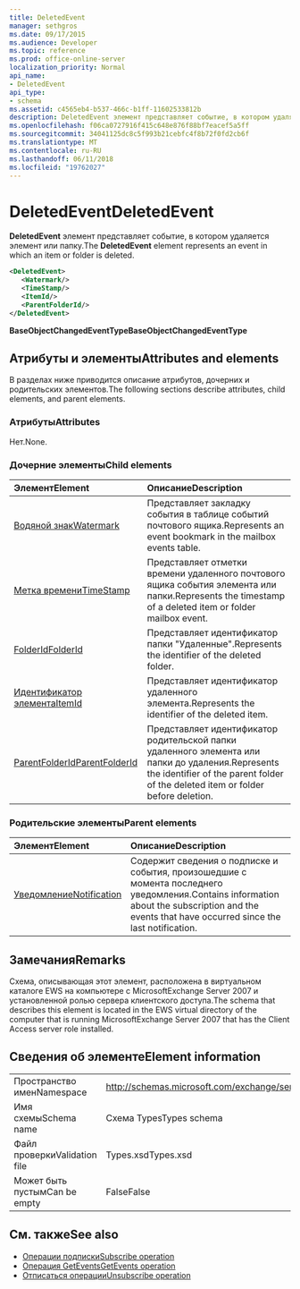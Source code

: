 ```yaml
---
title: DeletedEvent
manager: sethgros
ms.date: 09/17/2015
ms.audience: Developer
ms.topic: reference
ms.prod: office-online-server
localization_priority: Normal
api_name:
- DeletedEvent
api_type:
- schema
ms.assetid: c4565eb4-b537-466c-b1ff-11602533812b
description: DeletedEvent элемент представляет событие, в котором удаляется элемент или папку.
ms.openlocfilehash: f06ca0727916f415c648e876f88bf7eacef5a5ff
ms.sourcegitcommit: 34041125dc8c5f993b21cebfc4f8b72f0fd2cb6f
ms.translationtype: MT
ms.contentlocale: ru-RU
ms.lasthandoff: 06/11/2018
ms.locfileid: "19762027"
---
```

# <a name="deletedevent"></a><span data-ttu-id="a3f46-103">DeletedEvent</span><span class="sxs-lookup"><span data-stu-id="a3f46-103">DeletedEvent</span></span>

<span data-ttu-id="a3f46-104">**DeletedEvent** элемент представляет событие, в котором удаляется элемент или папку.</span><span class="sxs-lookup"><span data-stu-id="a3f46-104">The **DeletedEvent** element represents an event in which an item or folder is deleted.</span></span> 
  
```xml
<DeletedEvent>
   <Watermark/>
   <TimeStamp/>
   <ItemId/>
   <ParentFolderId/>
</DeletedEvent>
```

<span data-ttu-id="a3f46-105">**BaseObjectChangedEventType**</span><span class="sxs-lookup"><span data-stu-id="a3f46-105">**BaseObjectChangedEventType**</span></span>

## <a name="attributes-and-elements"></a><span data-ttu-id="a3f46-106">Атрибуты и элементы</span><span class="sxs-lookup"><span data-stu-id="a3f46-106">Attributes and elements</span></span>

<span data-ttu-id="a3f46-107">В разделах ниже приводится описание атрибутов, дочерних и родительских элементов.</span><span class="sxs-lookup"><span data-stu-id="a3f46-107">The following sections describe attributes, child elements, and parent elements.</span></span>
  
### <a name="attributes"></a><span data-ttu-id="a3f46-108">Атрибуты</span><span class="sxs-lookup"><span data-stu-id="a3f46-108">Attributes</span></span>

<span data-ttu-id="a3f46-109">Нет.</span><span class="sxs-lookup"><span data-stu-id="a3f46-109">None.</span></span>
  
### <a name="child-elements"></a><span data-ttu-id="a3f46-110">Дочерние элементы</span><span class="sxs-lookup"><span data-stu-id="a3f46-110">Child elements</span></span>

|<span data-ttu-id="a3f46-111">**Элемент**</span><span class="sxs-lookup"><span data-stu-id="a3f46-111">**Element**</span></span>|<span data-ttu-id="a3f46-112">**Описание**</span><span class="sxs-lookup"><span data-stu-id="a3f46-112">**Description**</span></span>|
|:-----|:-----|
|[<span data-ttu-id="a3f46-113">Водяной знак</span><span class="sxs-lookup"><span data-stu-id="a3f46-113">Watermark</span></span>](watermark.md) <br/> |<span data-ttu-id="a3f46-114">Представляет закладку события в таблице событий почтового ящика.</span><span class="sxs-lookup"><span data-stu-id="a3f46-114">Represents an event bookmark in the mailbox events table.</span></span>  <br/> |
|[<span data-ttu-id="a3f46-115">Метка времени</span><span class="sxs-lookup"><span data-stu-id="a3f46-115">TimeStamp</span></span>](timestamp.md) <br/> |<span data-ttu-id="a3f46-116">Представляет отметки времени удаленного почтового ящика события элемента или папки.</span><span class="sxs-lookup"><span data-stu-id="a3f46-116">Represents the timestamp of a deleted item or folder mailbox event.</span></span>  <br/> |
|[<span data-ttu-id="a3f46-117">FolderId</span><span class="sxs-lookup"><span data-stu-id="a3f46-117">FolderId</span></span>](folderid.md) <br/> |<span data-ttu-id="a3f46-118">Представляет идентификатор папки "Удаленные".</span><span class="sxs-lookup"><span data-stu-id="a3f46-118">Represents the identifier of the deleted folder.</span></span>  <br/> |
|[<span data-ttu-id="a3f46-119">Идентификатор элемента</span><span class="sxs-lookup"><span data-stu-id="a3f46-119">ItemId</span></span>](itemid.md) <br/> |<span data-ttu-id="a3f46-120">Представляет идентификатор удаленного элемента.</span><span class="sxs-lookup"><span data-stu-id="a3f46-120">Represents the identifier of the deleted item.</span></span>  <br/> |
|[<span data-ttu-id="a3f46-121">ParentFolderId</span><span class="sxs-lookup"><span data-stu-id="a3f46-121">ParentFolderId</span></span>](parentfolderid.md) <br/> |<span data-ttu-id="a3f46-122">Представляет идентификатор родительской папки удаленного элемента или папки до удаления.</span><span class="sxs-lookup"><span data-stu-id="a3f46-122">Represents the identifier of the parent folder of the deleted item or folder before deletion.</span></span>  <br/> |
   
### <a name="parent-elements"></a><span data-ttu-id="a3f46-123">Родительские элементы</span><span class="sxs-lookup"><span data-stu-id="a3f46-123">Parent elements</span></span>

|<span data-ttu-id="a3f46-124">**Элемент**</span><span class="sxs-lookup"><span data-stu-id="a3f46-124">**Element**</span></span>|<span data-ttu-id="a3f46-125">**Описание**</span><span class="sxs-lookup"><span data-stu-id="a3f46-125">**Description**</span></span>|
|:-----|:-----|
|[<span data-ttu-id="a3f46-126">Уведомление</span><span class="sxs-lookup"><span data-stu-id="a3f46-126">Notification</span></span>](notification-ex15websvcsotherref.md) <br/> |<span data-ttu-id="a3f46-127">Содержит сведения о подписке и события, произошедшие с момента последнего уведомления.</span><span class="sxs-lookup"><span data-stu-id="a3f46-127">Contains information about the subscription and the events that have occurred since the last notification.</span></span>  <br/> |
   
## <a name="remarks"></a><span data-ttu-id="a3f46-128">Замечания</span><span class="sxs-lookup"><span data-stu-id="a3f46-128">Remarks</span></span>

<span data-ttu-id="a3f46-129">Схема, описывающая этот элемент, расположена в виртуальном каталоге EWS на компьютере с MicrosoftExchange Server 2007 и установленной ролью сервера клиентского доступа.</span><span class="sxs-lookup"><span data-stu-id="a3f46-129">The schema that describes this element is located in the EWS virtual directory of the computer that is running MicrosoftExchange Server 2007 that has the Client Access server role installed.</span></span>
  
## <a name="element-information"></a><span data-ttu-id="a3f46-130">Сведения об элементе</span><span class="sxs-lookup"><span data-stu-id="a3f46-130">Element information</span></span>

|||
|:-----|:-----|
|<span data-ttu-id="a3f46-131">Пространство имен</span><span class="sxs-lookup"><span data-stu-id="a3f46-131">Namespace</span></span>  <br/> |http://schemas.microsoft.com/exchange/services/2006/types  <br/> |
|<span data-ttu-id="a3f46-132">Имя схемы</span><span class="sxs-lookup"><span data-stu-id="a3f46-132">Schema name</span></span>  <br/> |<span data-ttu-id="a3f46-133">Схема Types</span><span class="sxs-lookup"><span data-stu-id="a3f46-133">Types schema</span></span>  <br/> |
|<span data-ttu-id="a3f46-134">Файл проверки</span><span class="sxs-lookup"><span data-stu-id="a3f46-134">Validation file</span></span>  <br/> |<span data-ttu-id="a3f46-135">Types.xsd</span><span class="sxs-lookup"><span data-stu-id="a3f46-135">Types.xsd</span></span>  <br/> |
|<span data-ttu-id="a3f46-136">Может быть пустым</span><span class="sxs-lookup"><span data-stu-id="a3f46-136">Can be empty</span></span>  <br/> |<span data-ttu-id="a3f46-137">False</span><span class="sxs-lookup"><span data-stu-id="a3f46-137">False</span></span>  <br/> |
   
## <a name="see-also"></a><span data-ttu-id="a3f46-138">См. также</span><span class="sxs-lookup"><span data-stu-id="a3f46-138">See also</span></span>

- [<span data-ttu-id="a3f46-139">Операции подписки</span><span class="sxs-lookup"><span data-stu-id="a3f46-139">Subscribe operation</span></span>](subscribe-operation.md)  
- [<span data-ttu-id="a3f46-140">Операция GetEvents</span><span class="sxs-lookup"><span data-stu-id="a3f46-140">GetEvents operation</span></span>](getevents-operation.md)  
- [<span data-ttu-id="a3f46-141">Отписаться операции</span><span class="sxs-lookup"><span data-stu-id="a3f46-141">Unsubscribe operation</span></span>](unsubscribe-operation.md)

